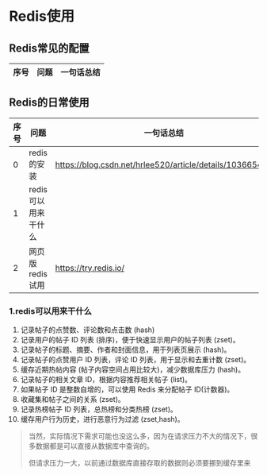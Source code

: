 # Redis使用





## Redis常见的配置

序号 | 问题 | 一句话总结 
--- | --- | --- | 



## Redis的日常使用

| 序号 | 问题                | 一句话总结                                               |      |
| ---- | ------------------- | -------------------------------------------------------- | ---- |
| 0    | redis的安装         | https://blog.csdn.net/hrlee520/article/details/103665450 |      |
| 1    | redis可以用来干什么 |                                                          |      |
| 2    | 网页版redis试用     | https://try.redis.io/                                    |      |



### 1.redis可以用来干什么

1. 记录帖子的点赞数、评论数和点击数 (hash)
2. 记录用户的帖子 ID 列表 (排序)，便于快速显示用户的帖子列表 (zset)。 
3. 记录帖子的标题、摘要、作者和封面信息，用于列表页展示 (hash)。 
4. 记录帖子的点赞用户 ID 列表，评论 ID 列表，用于显示和去重计数 (zset)。 
5. 缓存近期热帖内容 (帖子内容空间占用比较大)，减少数据库压力 (hash)。 
6. 记录帖子的相关文章 ID，根据内容推荐相关帖子 (list)。 
7. 如果帖子 ID 是整数自增的，可以使用 Redis 来分配帖子 ID(计数器)。 
8. 收藏集和帖子之间的关系 (zset)。 
9. 记录热榜帖子 ID 列表，总热榜和分类热榜 (zset)。 
10. 缓存用户行为历史，进行恶意行为过滤 (zset,hash)。

> 当然，实际情况下需求可能也没这么多，因为在请求压力不大的情况下，很多数据都是可以直接从数据库中查询的。
>
> 但请求压力一大，以前通过数据库直接存取的数据则必须要挪到缓存里来

